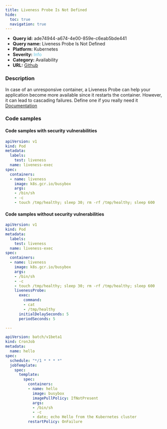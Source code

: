 ```yaml
---
title: Liveness Probe Is Not Defined
hide:
  toc: true
  navigation: true
---
```


<style>
  .highlight .hll {
    background-color: #ff171742;
  }
  .md-content {
    max-width: 1100px;
    margin: 0 auto;
  }
</style>

-   **Query id:** ade74944-a674-4e00-859e-c6eab5bde441
-   **Query name:** Liveness Probe Is Not Defined
-   **Platform:** Kubernetes
-   **Severity:** <span style="color:#5bc0de">Info</span>
-   **Category:** Availability
-   **URL:** [Github](https://github.com/Checkmarx/kics/tree/master/assets/queries/k8s/liveness_probe_is_not_defined)

### Description
In case of an unresponsive container, a Liveness Probe can help your application become more available since it restarts the container. However, it can lead to cascading failures. Define one if you really need it<br>
[Documentation](https://kubernetes.io/docs/concepts/workloads/pods/pod-lifecycle/#when-should-you-use-a-liveness-probe)

### Code samples
#### Code samples with security vulnerabilities
```yaml title="Positive test num. 1 - yaml file" hl_lines="9"
apiVersion: v1
kind: Pod
metadata:
  labels:
    test: liveness
  name: liveness-exec
spec:
  containers:
  - name: liveness
    image: k8s.gcr.io/busybox
    args:
    - /bin/sh
    - -c
    - touch /tmp/healthy; sleep 30; rm -rf /tmp/healthy; sleep 600

```


#### Code samples without security vulnerabilities
```yaml title="Negative test num. 1 - yaml file"
apiVersion: v1
kind: Pod
metadata:
  labels:
    test: liveness
  name: liveness-exec
spec:
  containers:
  - name: liveness
    image: k8s.gcr.io/busybox
    args:
    - /bin/sh
    - -c
    - touch /tmp/healthy; sleep 30; rm -rf /tmp/healthy; sleep 600
    livenessProbe:
      exec:
        command:
        - cat
        - /tmp/healthy
      initialDelaySeconds: 5
      periodSeconds: 5

---

apiVersion: batch/v1beta1
kind: CronJob
metadata:
  name: hello
spec:
  schedule: "*/1 * * * *"
  jobTemplate:
    spec:
      template:
        spec:
          containers:
          - name: hello
            image: busybox
            imagePullPolicy: IfNotPresent
            args:
            - /bin/sh
            - -c
            - date; echo Hello from the Kubernetes cluster
          restartPolicy: OnFailure
```
